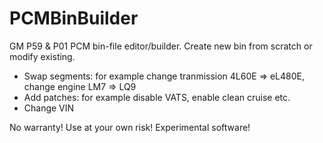 # PCMBinBuilder

GM P59 & P01 PCM bin-file editor/builder.
Create new bin from scratch or modify existing.

- Swap segments: for example change tranmission 4L60E => eL480E, change engine LM7 => LQ9
- Add patches: for example disable VATS, enable clean cruise etc.
- Change VIN

No warranty!
Use at your own risk!
Experimental software!

